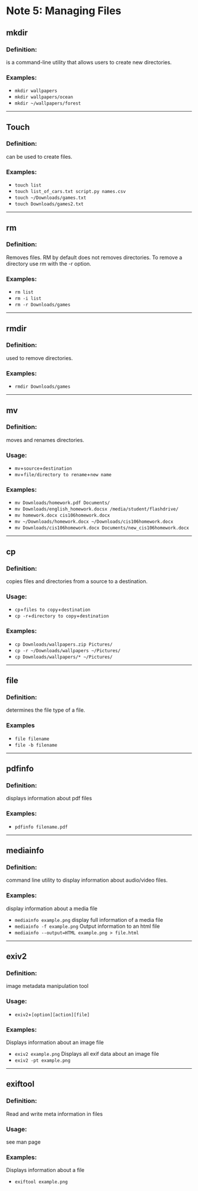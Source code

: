 # Note 5: Managing Files

## mkdir
### Definition:
is a command-line utility that allows users to create new directories. 
### Examples:
* `mkdir wallpapers`
* `mkdir wallpapers/ocean`
* `mkdir ~/wallpapers/forest`

<hr>

## Touch
### Definition:
can be used to create files. 
### Examples:
* `touch list`
* `touch list_of_cars.txt script.py names.csv`
* `touch ~/Downloads/games.txt`
* `touch Downloads/games2.txt`

<hr>

## rm
### Definition:
Removes files. RM by default does not removes directories. To remove a directory use rm with the -r option. 
### Examples:
* `rm list`
* `rm -i list`
* `rm -r Downloads/games`

<hr>

## rmdir
### Definition:
used to remove directories. 
### Examples: 
* `rmdir Downloads/games`

<hr>

## mv
### Definition:
moves and renames directories.
### Usage: 
* `mv`+`source`+`destination`
* `mv`+`file/directory to rename`+`new name`
### Examples:
* `mv Downloads/homework.pdf Documents/`
* `mv Downloads/english_homework.docsx /media/student/flashdrive/`
* `mv homework.docx cis106homework.docx`
* `mv ~/Downloads/homework.docx ~/Downloads/cis106homework.docx`
* `mv Downloads/cis106homework.docx Documents/new_cis106homework.docx`

<hr>

## cp
### Definition:
copies files and directories from a source to a destination. 
### Usage:
* `cp`+`files to copy`+`destination`
* `cp -r`+`directory to copy`+`destination`
### Examples:
* `cp Downloads/wallpapers.zip Pictures/`
* `cp -r ~/Downloads/wallpapers ~/Pictures/`
* `cp Downloads/wallpapers/* ~/Pictures/`

<hr>

## file
### Definition:
determines the file type of a file.
### Examples
* `file filename`
* `file -b filename`

<hr>

## pdfinfo
### Definition:
displays information about pdf files
### Examples:
* `pdfinfo filename.pdf`

<hr>

## mediainfo
### Definition:
command line utility to display information about audio/video files.
### Examples:
display information about a media file
* `mediainfo example.png`
display full information of a media file
* `mediainfo -f example.png`
Output information to an html file
* `mediainfo --output=HTML example.png > file.html`

<hr>

## exiv2
### Definition:
image metadata manipulation tool
### Usage:
* `exiv2`+`[option][action][file]`
### Examples:
Displays information about an image file
* `exiv2 example.png`
Displays all exif data about an image file
* `exiv2 -pt example.png`

<hr>

## exiftool
### Definition:
Read and write meta information in files
### Usage:
see man page
### Examples:
Displays information about a file
* `exiftool example.png`